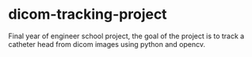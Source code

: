 # dicom-tracking-project
Final year of engineer school project, the goal of the project is to track a catheter head from dicom images using python and opencv.
